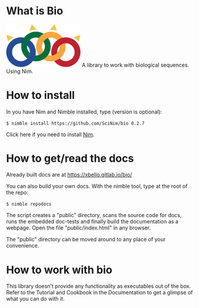 What is Bio
===========

<img src="src/media/logo.svg" width="200" />
A library to work with biological sequences. Using Nim.

How to install
==============

In you have Nim and Nimble installed, type (version is optional):

    $ nimble install https://github.com/SciNim/bio 0.2.7

Click here if you need to install [Nim](https://nim-lang.org/).

How to get/read the docs
========================

Already built docs are at https://xbello.gitlab.io/bio/

You can also build your own docs.  With the nimble tool, type at the root of
the repo:

    $ nimble repodocs

The script creates a "public" directory, scans the source code for docs,
runs the embedded doc-tests and finally build the documentation as a webpage.
Open the file "public/index.html" in any browser.

The "public" directory can be moved around to any place of your convenience.

How to work with bio
====================

This library doesn't provide any functionality as executables out of the box.
Refer to the Tutorial and Cookbook in the Documentation to get a glimpse of
what you can do with it.
